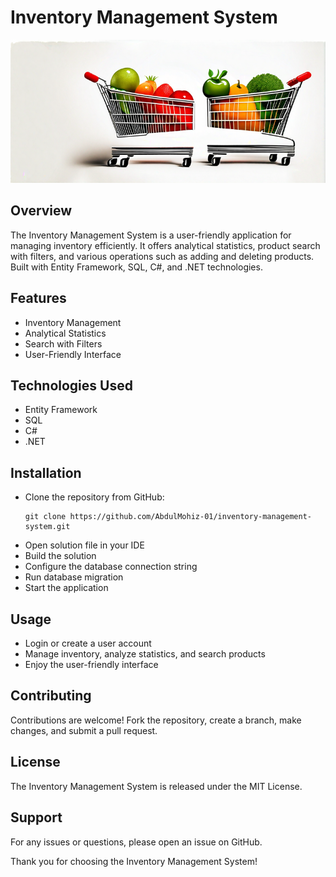 # Inventory Management System
![](https://github.com/AbdulMohiz-01/Inventory-Management-System/blob/main/inventory.png)

## Overview

The Inventory Management System is a user-friendly application for managing inventory efficiently. It offers analytical statistics, product search with filters, and various operations such as adding and deleting products. Built with Entity Framework, SQL, C#, and .NET technologies.

## Features

- Inventory Management
- Analytical Statistics
- Search with Filters
- User-Friendly Interface

## Technologies Used

- Entity Framework
- SQL
- C#
- .NET

## Installation
- Clone the repository from GitHub:
   ```shell
   git clone https://github.com/AbdulMohiz-01/inventory-management-system.git
   ```
- Open solution file in your IDE
- Build the solution
- Configure the database connection string
- Run database migration
- Start the application

## Usage

- Login or create a user account
- Manage inventory, analyze statistics, and search products
- Enjoy the user-friendly interface

## Contributing

Contributions are welcome! Fork the repository, create a branch, make changes, and submit a pull request.

## License

The Inventory Management System is released under the MIT License.

## Support

For any issues or questions, please open an issue on GitHub.

Thank you for choosing the Inventory Management System!
